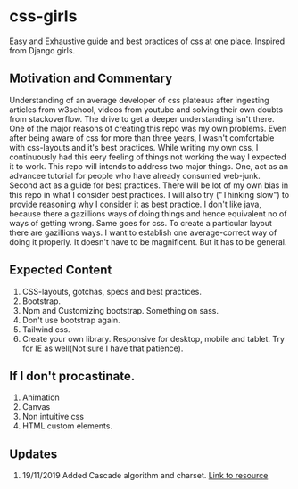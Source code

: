 # css-girls
Easy and Exhaustive guide and best practices of css at one place. Inspired from Django girls.

## Motivation and Commentary
Understanding of an average developer of css plateaus after ingesting articles from w3school, videos from youtube and solving their own doubts from stackoverflow. The drive to get a deeper understanding isn't there. One of the major reasons of creating this repo was my own problems. Even after being aware of css for more than three  years, I wasn't comfortable with css-layouts and it's best practices. While writing my own css, I continuously had this eery feeling of things not working the way I expected it to work. This repo will intends to address two major things. One, act as an advancee tutorial for people who have already consumed web-junk. Second act as a guide for best practices. There will be lot of my own bias in this repo in what I consider best practices. I will also try ("Thinking slow") to provide reasoning why I consider it as best practice. I don't like java, because there a gazillions ways of doing things and hence equivalent no of ways of getting wrong. Same goes for css. To create a particular layout there are gazillions ways. I want to establish one average-correct way of doing it properly. It doesn't have to be magnificent. But it has to be general.

## Expected Content

1. CSS-layouts, gotchas, specs and best practices.
2. Bootstrap.
3. Npm and Customizing bootstrap. Something on sass.
4. Don't use bootstrap again.
5. Tailwind css.
6. Create your own library. Responsive for desktop, mobile and tablet. Try for IE as well(Not sure I have that patience). 

## If I don't procastinate.

1. Animation 
2. Canvas
3. Non intuitive css
4. HTML custom elements.

## Updates

1. 19/11/2019 Added Cascade algorithm and charset. [Link to resource](https://github.com/rava-dosa/css-girls/tree/master/general)
